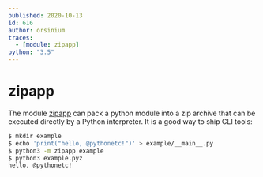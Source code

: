 ```yaml
---
published: 2020-10-13
id: 616
author: orsinium
traces:
  - [module: zipapp]
python: "3.5"
---
```


# zipapp

The module [zipapp](https://docs.python.org/3/library/zipapp.html) can pack a python module into a zip archive that can be executed directly by a Python interpreter. It is a good way to ship CLI tools:

```bash
$ mkdir example
$ echo 'print("hello, @pythonetc!")' > example/__main__.py
$ python3 -m zipapp example
$ python3 example.pyz
hello, @pythonetc!
```
